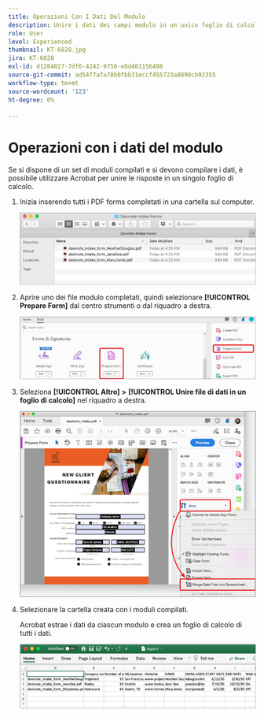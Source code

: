 ```yaml
---
title: Operazioni Con I Dati Del Modulo
description: Unire i dati dei campi modulo in un unico foglio di calcolo in Acrobat
role: User
level: Experienced
thumbnail: KT-6828.jpg
jira: KT-6828
exl-id: d1284027-7df6-4242-9756-e0d401156498
source-git-commit: ad54f7afa78b0fbb31eccf455723a8890cb92355
workflow-type: tm+mt
source-wordcount: '123'
ht-degree: 0%

---
```


# Operazioni con i dati del modulo

Se si dispone di un set di moduli compilati e si devono compilare i dati, è possibile utilizzare Acrobat per unire le risposte in un singolo foglio di calcolo.

1. Inizia inserendo tutti i PDF forms completati in una cartella sul computer.

   ![Dati modulo Fase 1](../assets/FormData_1.png)

1. Aprire uno dei file modulo completati, quindi selezionare **[!UICONTROL Prepare Form]** dal centro strumenti o dal riquadro a destra.

   ![Dati modulo Fase 2](../assets/FormData_2.png)

1. Seleziona **[!UICONTROL Altro]** **>** **[!UICONTROL Unire file di dati in un foglio di calcolo]** nel riquadro a destra.

   ![Dati modulo Fase 3](../assets/FormData_3.png)

1. Selezionare la cartella creata con i moduli compilati.

   Acrobat estrae i dati da ciascun modulo e crea un foglio di calcolo di tutti i dati.

   ![Modulo Data Fase 4](../assets/FormData_4.png)
